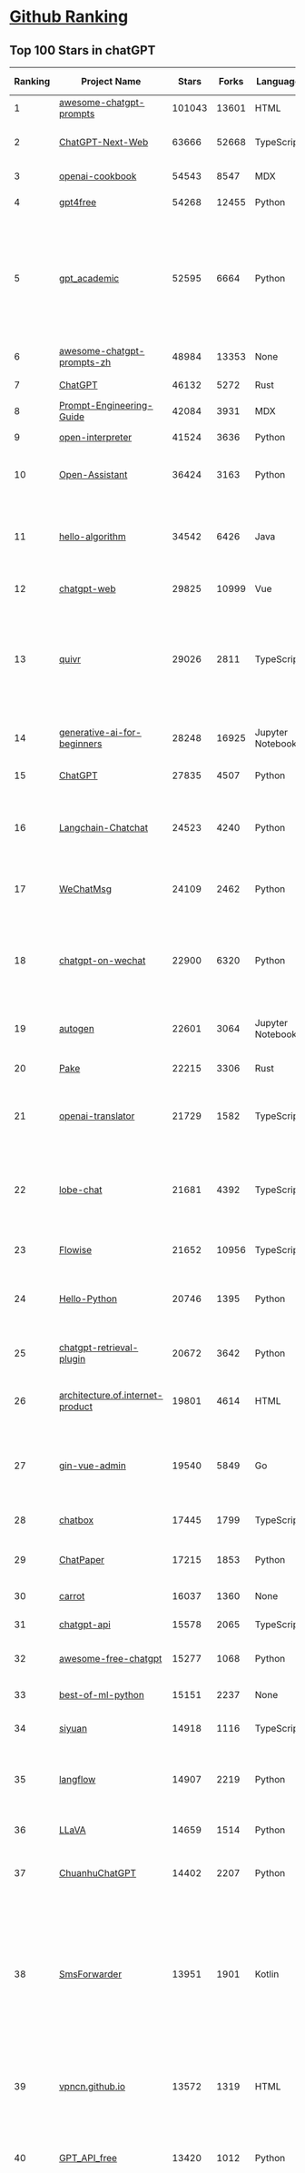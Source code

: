 [Github Ranking](../README.md)
==========

## Top 100 Stars in chatGPT

| Ranking | Project Name | Stars | Forks | Language | Open Issues | Description | Last Commit |
| ------- | ------------ | ----- | ----- | -------- | ----------- | ----------- | ----------- |
| 1 | [awesome-chatgpt-prompts](https://github.com/f/awesome-chatgpt-prompts) | 101043 | 13601 | HTML | 0 | This repo includes ChatGPT prompt curation to use ChatGPT better. | 2024-03-01T14:31:45Z |
| 2 | [ChatGPT-Next-Web](https://github.com/ChatGPTNextWeb/ChatGPT-Next-Web) | 63666 | 52668 | TypeScript | 150 | A cross-platform ChatGPT/Gemini UI (Web / PWA / Linux / Win / MacOS). 一键拥有你自己的跨平台 ChatGPT/Gemini 应用。 | 2024-03-08T18:58:00Z |
| 3 | [openai-cookbook](https://github.com/openai/openai-cookbook) | 54543 | 8547 | MDX | 25 | Examples and guides for using the OpenAI API | 2024-03-09T00:58:07Z |
| 4 | [gpt4free](https://github.com/xtekky/gpt4free) | 54268 | 12455 | Python | 84 | The official gpt4free repository \| various collection of powerful language models | 2024-03-09T02:11:03Z |
| 5 | [gpt_academic](https://github.com/binary-husky/gpt_academic) | 52595 | 6664 | Python | 198 | 为GPT/GLM等LLM大语言模型提供实用化交互接口，特别优化论文阅读/润色/写作体验，模块化设计，支持自定义快捷按钮&函数插件，支持Python和C++等项目剖析&自译解功能，PDF/LaTex论文翻译&总结功能，支持并行问询多种LLM模型，支持chatglm3等本地模型。接入通义千问, deepseekcoder, 讯飞星火, 文心一言, llama2, rwkv, claude2, moss等。 | 2024-03-08T16:49:59Z |
| 6 | [awesome-chatgpt-prompts-zh](https://github.com/PlexPt/awesome-chatgpt-prompts-zh) | 48984 | 13353 | None | 38 | ChatGPT 中文调教指南。各种场景使用指南。学习怎么让它听你的话。 | 2024-01-28T18:24:20Z |
| 7 | [ChatGPT](https://github.com/lencx/ChatGPT) | 46132 | 5272 | Rust | 578 | 🔮 ChatGPT Desktop Application (Mac, Windows and Linux) | 2024-02-20T12:06:12Z |
| 8 | [Prompt-Engineering-Guide](https://github.com/dair-ai/Prompt-Engineering-Guide) | 42084 | 3931 | MDX | 54 | 🐙 Guides, papers, lecture, notebooks and resources for prompt engineering | 2024-03-07T07:01:30Z |
| 9 | [open-interpreter](https://github.com/KillianLucas/open-interpreter) | 41524 | 3636 | Python | 202 | A natural language interface for computers | 2024-03-08T10:00:09Z |
| 10 | [Open-Assistant](https://github.com/LAION-AI/Open-Assistant) | 36424 | 3163 | Python | 222 | OpenAssistant is a chat-based assistant that understands tasks, can interact with third-party systems, and retrieve information dynamically to do so. | 2024-02-29T02:39:02Z |
| 11 | [hello-algorithm](https://github.com/geekxh/hello-algorithm) | 34542 | 6426 | Java | 9 | 🌍 针对小白的算法训练 \| 包括四部分：①.大厂面经 ②.力扣图解  ③.千本开源电子书 ④.百张技术思维导图（项目花了上百小时，希望可以点 star 支持，🌹感谢~）推荐免费ChatGPT使用网站 | 2023-06-13T04:13:17Z |
| 12 | [chatgpt-web](https://github.com/Chanzhaoyu/chatgpt-web) | 29825 | 10999 | Vue | 12 | 用 Express 和  Vue3 搭建的 ChatGPT 演示网页 | 2024-03-06T14:42:04Z |
| 13 | [quivr](https://github.com/QuivrHQ/quivr) | 29026 | 2811 | TypeScript | 85 | Your GenAI Second Brain 🧠  A personal productivity assistant (RAG) ⚡️🤖 Chat with your docs (PDF, CSV, ...)  & apps using Langchain, GPT 3.5 / 4 turbo, Private, Anthropic, VertexAI, Ollama, LLMs, that you can share with users !  Local & Private alternative to OpenAI GPTs & ChatGPT powered by retrieval-augmented generation. | 2024-03-09T00:43:31Z |
| 14 | [generative-ai-for-beginners](https://github.com/microsoft/generative-ai-for-beginners) | 28248 | 16925 | Jupyter Notebook | 13 | 18 Lessons, Get Started Building with Generative AI  🔗 https://microsoft.github.io/generative-ai-for-beginners/ | 2024-03-08T19:51:17Z |
| 15 | [ChatGPT](https://github.com/acheong08/ChatGPT) | 27835 | 4507 | Python | 11 | Reverse engineered ChatGPT API | 2023-08-02T06:02:10Z |
| 16 | [Langchain-Chatchat](https://github.com/chatchat-space/Langchain-Chatchat) | 24523 | 4240 | Python | 92 | Langchain-Chatchat（原Langchain-ChatGLM）基于 Langchain 与 ChatGLM 等语言模型的本地知识库问答 \| Langchain-Chatchat (formerly langchain-ChatGLM), local knowledge based LLM (like ChatGLM) QA app with langchain  | 2024-03-08T00:50:55Z |
| 17 | [WeChatMsg](https://github.com/LC044/WeChatMsg) | 24109 | 2462 | Python | 54 | 提取微信聊天记录，将其导出成HTML、Word、CSV文档永久保存，对聊天记录进行分析生成年度聊天报告 | 2024-03-07T06:09:04Z |
| 18 | [chatgpt-on-wechat](https://github.com/zhayujie/chatgpt-on-wechat) | 22900 | 6320 | Python | 346 | 基于大模型搭建的微信聊天机器人，同时支持微信、企业微信、公众号、飞书、钉钉接入，可选择GPT3.5/GPT4.0/Claude/文心一言/讯飞星火/通义千问/Gemini/GLM-4/LinkAI，能处理文本、语音和图片，访问操作系统和互联网，支持基于自有知识库进行定制企业智能客服。 | 2024-03-08T11:15:24Z |
| 19 | [autogen](https://github.com/microsoft/autogen) | 22601 | 3064 | Jupyter Notebook | 459 | A programming framework for agentic AI. Join our Discord: https://discord.gg/pAbnFJrkgZ | 2024-03-09T03:16:25Z |
| 20 | [Pake](https://github.com/tw93/Pake) | 22215 | 3306 | Rust | 7 | 🤱🏻 Turn any webpage into a desktop app with Rust.  🤱🏻 利用 Rust 轻松构建轻量级多端桌面应用 | 2024-03-06T03:43:44Z |
| 21 | [openai-translator](https://github.com/openai-translator/openai-translator) | 21729 | 1582 | TypeScript | 355 | 基于 ChatGPT API 的划词翻译浏览器插件和跨平台桌面端应用    -    Browser extension and cross-platform desktop application for translation based on ChatGPT API. | 2024-03-06T11:38:32Z |
| 22 | [lobe-chat](https://github.com/lobehub/lobe-chat) | 21681 | 4392 | TypeScript | 184 | 🤯 Lobe Chat - an open-source, modern-design LLMs/AI chat framework. Supports Multi AI Providers( OpenAI / Claude 3 / Gemini / Perplexity / Bedrock / Azure / Mistral / Ollama ), Multi-Modals (Vision/TTS) and plugin system. One-click FREE deployment of your private ChatGPT chat application. | 2024-03-09T00:22:18Z |
| 23 | [Flowise](https://github.com/FlowiseAI/Flowise) | 21652 | 10956 | TypeScript | 340 | Drag & drop UI to build your customized LLM flow | 2024-03-09T01:33:40Z |
| 24 | [Hello-Python](https://github.com/mouredev/Hello-Python) | 20746 | 1395 | Python | 7 | Curso para aprender el lenguaje de programación Python desde cero y para principiantes. 75 clases, 37 horas en vídeo, código, proyectos y grupo de chat. Fundamentos, frontend, backend, testing, IA... | 2024-02-15T18:25:21Z |
| 25 | [chatgpt-retrieval-plugin](https://github.com/openai/chatgpt-retrieval-plugin) | 20672 | 3642 | Python | 153 | The ChatGPT Retrieval Plugin lets you easily find personal or work documents by asking questions in natural language. | 2024-03-01T18:45:19Z |
| 26 | [architecture.of.internet-product](https://github.com/davideuler/architecture.of.internet-product) | 19801 | 4614 | HTML | 3 | 互联网公司技术架构，微信/淘宝/微博/腾讯/阿里/美团点评/百度/OpenAI/Google/Facebook/Amazon/eBay的架构，欢迎PR补充 | 2024-02-17T12:02:24Z |
| 27 | [gin-vue-admin](https://github.com/flipped-aurora/gin-vue-admin) | 19540 | 5849 | Go | 29 | 基于vite+vue3+gin搭建的开发基础平台（支持TS,JS混用），集成jwt鉴权，权限管理，动态路由，显隐可控组件，分页封装，多点登录拦截，资源权限，上传下载，代码生成器，表单生成器,chatGPT自动查表等开发必备功能。 | 2024-03-07T14:35:09Z |
| 28 | [chatbox](https://github.com/Bin-Huang/chatbox) | 17445 | 1799 | TypeScript | 257 | Chatbox is a desktop client for ChatGPT, Claude and other LLMs, available on Windows, Mac, Linux | 2024-02-08T13:32:35Z |
| 29 | [ChatPaper](https://github.com/kaixindelele/ChatPaper) | 17215 | 1853 | Python | 64 | Use ChatGPT to summarize the arXiv papers. 全流程加速科研，利用chatgpt进行论文全文总结+专业翻译+润色+审稿+审稿回复 | 2024-02-29T07:24:21Z |
| 30 | [carrot](https://github.com/xx025/carrot) | 16037 | 1360 | None | 1 | Free ChatGPT Site List 这儿为你准备了众多免费好用的ChatGPT镜像站点 | 2024-03-08T01:30:25Z |
| 31 | [chatgpt-api](https://github.com/transitive-bullshit/chatgpt-api) | 15578 | 2065 | TypeScript | 59 | Node.js client for the official ChatGPT API. 🔥 | 2024-01-24T06:12:20Z |
| 32 | [awesome-free-chatgpt](https://github.com/LiLittleCat/awesome-free-chatgpt) | 15277 | 1068 | Python | 26 | 🆓免费的 ChatGPT 镜像网站列表，持续更新。List of free ChatGPT mirror sites, continuously updated.  | 2024-03-06T15:58:07Z |
| 33 | [best-of-ml-python](https://github.com/ml-tooling/best-of-ml-python) | 15151 | 2237 | None | 19 | 🏆 A ranked list of awesome machine learning Python libraries. Updated weekly. | 2024-03-07T16:24:43Z |
| 34 | [siyuan](https://github.com/siyuan-note/siyuan) | 14918 | 1116 | TypeScript | 87 | A privacy-first, self-hosted, fully open source personal knowledge management software, written in typescript and golang. | 2024-03-09T03:13:54Z |
| 35 | [langflow](https://github.com/logspace-ai/langflow) | 14907 | 2219 | Python | 156 | ⛓️ Langflow is a dynamic graph where each node is an executable unit. Its modular and interactive design fosters rapid experimentation and prototyping, pushing hard on the limits of creativity. | 2024-03-09T02:42:19Z |
| 36 | [LLaVA](https://github.com/haotian-liu/LLaVA) | 14659 | 1514 | Python | 626 | [NeurIPS'23 Oral] Visual Instruction Tuning (LLaVA) built towards GPT-4V level capabilities and beyond. | 2024-03-08T18:20:22Z |
| 37 | [ChuanhuChatGPT](https://github.com/GaiZhenbiao/ChuanhuChatGPT) | 14402 | 2207 | Python | 97 | GUI for ChatGPT API and many LLMs. Supports agents, file-based QA, GPT finetuning and query with web search. All with a neat UI. | 2024-03-08T18:18:24Z |
| 38 | [SmsForwarder](https://github.com/pppscn/SmsForwarder) | 13951 | 1901 | Kotlin | 13 | 短信转发器——监控Android手机短信、来电、APP通知，并根据指定规则转发到其他手机：钉钉群自定义机器人、钉钉企业内机器人、企业微信群机器人、飞书机器人、企业微信应用消息、邮箱、bark、webhook、Telegram机器人、Server酱、PushPlus、手机短信等。包括主动控制服务端与客户端，让你轻松远程发短信、查短信、查通话、查话簿、查电量等。（V3.0 新增）PS.这个APK主要是学习与自用，如有BUG请提ISSUE，同时欢迎大家提PR指正 | 2024-03-06T08:06:24Z |
| 39 | [vpncn.github.io](https://github.com/vpncn/vpncn.github.io) | 13572 | 1319 | HTML | 0 | 2024中国翻墙软件VPN推荐以及科学上网避坑，稳定好用。对比SSR机场、蓝灯、V2ray、老王VPN、VPS搭建梯子等科学上网与翻墙软件，中国最新科学上网翻墙梯子VPN下载推荐，访问Chatgpt。 | 2024-01-05T14:31:27Z |
| 40 | [GPT_API_free](https://github.com/chatanywhere/GPT_API_free) | 13420 | 1012 | Python | 12 | Free ChatGPT API Key，免费ChatGPT API，支持GPT4 API（免费），ChatGPT国内可用免费转发API，直连无需代理。可以搭配ChatBox等软件/插件使用，极大降低接口使用成本。国内即可无限制畅快聊天。 | 2024-03-04T13:45:29Z |
| 41 | [KeepChatGPT](https://github.com/xcanwin/KeepChatGPT) | 13295 | 669 | JavaScript | 140 | 这是一款提高ChatGPT的数据安全能力和效率的插件。并且免费共享大量创新功能，如：自动刷新、保持活跃、数据安全、取消审计、克隆对话、言无不尽、净化页面、展示大屏、展示全屏、拦截跟踪、日新月异等。让我们的AI体验无比安全、顺畅、丝滑、高效、简洁。 | 2024-03-09T00:08:57Z |
| 42 | [chatgpt-google-extension](https://github.com/wong2/chatgpt-google-extension) | 13281 | 1492 | TypeScript | 94 | This project is deprecated. Check my new project ChatHub: | 2023-10-25T09:48:26Z |
| 43 | [ChatALL](https://github.com/sunner/ChatALL) | 13279 | 1408 | JavaScript | 165 |  Concurrently chat with ChatGPT, Bing Chat, Bard, Alpaca, Vicuna, Claude, ChatGLM, MOSS, 讯飞星火, 文心一言 and more, discover the best answers | 2024-03-08T03:58:54Z |
| 44 | [wechat-chatgpt](https://github.com/fuergaosi233/wechat-chatgpt) | 12977 | 3940 | TypeScript | 53 | Use ChatGPT On Wechat via wechaty | 2023-05-05T20:16:17Z |
| 45 | [haystack](https://github.com/deepset-ai/haystack) | 12960 | 1574 | Python | 284 | :mag: LLM orchestration framework to build customizable, production-ready LLM applications. Connect components (models, vector DBs, file converters) to pipelines or agents that can interact with your data. With advanced retrieval methods, it's best suited for building RAG, question answering, semantic search or conversational agent chatbots. | 2024-03-08T05:40:59Z |
| 46 | [MOSS](https://github.com/OpenMOSS/MOSS) | 11766 | 1142 | Python | 233 | An open-source tool-augmented conversational language model from Fudan University | 2023-09-08T08:51:08Z |
| 47 | [botpress](https://github.com/botpress/botpress) | 11732 | 1612 | TypeScript | 6 | The open-source hub to build & deploy GPT/LLM Agents ⚡️ | 2024-03-08T21:47:43Z |
| 48 | [Chat2DB](https://github.com/chat2db/Chat2DB) | 11672 | 1285 | Java | 244 | 🔥 🔥 🔥 An intelligent and versatile general-purpose SQL client and reporting tool for databases which integrates ChatGPT capabilities. | 2024-03-08T12:56:17Z |
| 49 | [chatgpt-mirai-qq-bot](https://github.com/lss233/chatgpt-mirai-qq-bot) | 11549 | 1403 | Python | 324 | 🚀 一键部署！真正的 AI 聊天机器人！支持ChatGPT、文心一言、讯飞星火、Bing、Bard、ChatGLM、POE，多账号，人设调教，虚拟女仆、图片渲染、语音发送 \| 支持 QQ、Telegram、Discord、微信 等平台 | 2024-03-03T14:24:36Z |
| 50 | [jan](https://github.com/janhq/jan) | 11434 | 629 | TypeScript | 163 | Jan is an open source alternative to ChatGPT that runs 100% offline on your computer | 2024-03-08T22:51:33Z |
| 51 | [RWKV-LM](https://github.com/BlinkDL/RWKV-LM) | 11200 | 774 | Python | 51 | RWKV is an RNN with transformer-level LLM performance. It can be directly trained like a GPT (parallelizable). So it's combining the best of RNN and transformer - great performance, fast inference, saves VRAM, fast training, "infinite" ctx_len, and free sentence embedding. | 2024-02-29T00:01:51Z |
| 52 | [FinGPT](https://github.com/AI4Finance-Foundation/FinGPT) | 10892 | 1547 | Jupyter Notebook | 61 | FinGPT: Open-Source Financial Large Language Models!  Revolutionize 🔥    We release the trained model on HuggingFace. | 2024-03-01T03:12:23Z |
| 53 | [one-api](https://github.com/songquanpeng/one-api) | 10856 | 2601 | JavaScript | 349 | OpenAI 接口管理 & 分发系统，支持 Azure、Anthropic Claude、Google PaLM 2 & Gemini、智谱 ChatGLM、百度文心一言、讯飞星火认知、阿里通义千问、360 智脑以及腾讯混元，可用于二次分发管理 key，仅单可执行文件，已打包好 Docker 镜像，一键部署，开箱即用. OpenAI key management & redistribution system, using a single API for all LLMs, and features an English UI. | 2024-03-09T02:19:03Z |
| 54 | [deploy](https://github.com/pandora-next/deploy) | 10854 | 2084 | PHP | 26 | Pandora Cloud + Pandora Server + Shared Chat + BackendAPI Proxy + Chat2API + Signup Free = PandoraNext. New GPTs(Gizmo) UI, All in one! | 2024-01-21T06:06:20Z |
| 55 | [novel](https://github.com/steven-tey/novel) | 10491 | 838 | TypeScript | 36 | Notion-style WYSIWYG editor with AI-powered autocompletion. | 2024-03-08T12:15:34Z |
| 56 | [LLMs-from-scratch](https://github.com/rasbt/LLMs-from-scratch) | 10364 | 755 | Jupyter Notebook | 0 | Implementing a ChatGPT-like LLM from scratch, step by step | 2024-03-08T15:30:58Z |
| 57 | [llama-gpt](https://github.com/getumbrel/llama-gpt) | 10090 | 631 | TypeScript | 76 | A self-hosted, offline, ChatGPT-like chatbot. Powered by Llama 2. 100% private, with no data leaving your device. New: Code Llama support! | 2023-12-22T14:22:23Z |
| 58 | [h2ogpt](https://github.com/h2oai/h2ogpt) | 9976 | 1112 | Python | 213 | Private chat with local GPT with document, images, video, etc. 100% private, Apache 2.0. Supports oLLaMa, Mixtral, llama.cpp, and more. Demo: https://gpt.h2o.ai/ https://codellama.h2o.ai/ | 2024-03-08T19:36:26Z |
| 59 | [awesome-chatgpt-zh](https://github.com/yzfly/awesome-chatgpt-zh) | 9571 | 805 | Python | 3 | ChatGPT 中文指南🔥，ChatGPT 中文调教指南，指令指南，应用开发指南，精选资源清单，更好的使用 chatGPT 让你的生产力 up up up! 🚀 | 2024-02-26T00:32:31Z |
| 60 | [chatGPTBox](https://github.com/josStorer/chatGPTBox) | 9379 | 679 | JavaScript | 225 | Integrating ChatGPT into your browser deeply, everything you need is here | 2024-03-06T05:36:06Z |
| 61 | [BingGPT](https://github.com/dice2o/BingGPT) | 9364 | 708 | JavaScript | 237 | Desktop application of new Bing's AI-powered chat (Windows, macOS and Linux) | 2024-02-08T15:06:01Z |
| 62 | [ChatRWKV](https://github.com/BlinkDL/ChatRWKV) | 9187 | 674 | Python | 25 | ChatRWKV is like ChatGPT but powered by RWKV (100% RNN) language model, and open source. | 2024-02-17T15:39:08Z |
| 63 | [leedl-tutorial](https://github.com/datawhalechina/leedl-tutorial) | 9163 | 2476 | Jupyter Notebook | 3 | 《李宏毅深度学习教程》，PDF下载地址：https://github.com/datawhalechina/leedl-tutorial/releases | 2024-03-07T13:14:22Z |
| 64 | [gorilla](https://github.com/ShishirPatil/gorilla) | 9141 | 653 | Python | 40 | Gorilla: An API store for LLMs | 2024-03-09T01:35:12Z |
| 65 | [copilot-gpt4-service](https://github.com/aaamoon/copilot-gpt4-service) | 8899 | 813 | Go | 2 | Convert Github Copilot to ChatGPT | 2024-03-08T01:38:15Z |
| 66 | [anything-llm](https://github.com/Mintplex-Labs/anything-llm) | 8822 | 938 | JavaScript | 67 | A multi-user ChatGPT for any LLMs and vector database. Unlimited documents, messages, and storage in one privacy-focused app. Now available as a desktop application! | 2024-03-09T00:40:27Z |
| 67 | [web-llm](https://github.com/mlc-ai/web-llm) | 8738 | 524 | TypeScript | 77 | Bringing large-language models and chat to web browsers. Everything runs inside the browser with no server support. | 2024-03-02T05:56:37Z |
| 68 | [hamulete](https://github.com/hoochanlon/hamulete) | 8690 | 1851 | Python | 0 | 🏔️国立台湾大学、新加坡国立大学、早稻田大学、东京大学，中央研究院（台湾）以及中国重点高校及科研机构，社科、经济、数学、博弈论、哲学、系统工程类学术论文等知识库。 | 2024-02-27T14:47:59Z |
| 69 | [go-proxy-bingai](https://github.com/adams549659584/go-proxy-bingai) | 8634 | 9357 | HTML | 222 | 用 Vue3 和 Go 搭建的微软 New Bing 演示站点，拥有一致的 UI 体验，支持 ChatGPT 提示词，国内可用。 | 2024-03-08T14:55:36Z |
| 70 | [continue](https://github.com/continuedev/continue) | 8588 | 429 | TypeScript | 117 | ⏩ The easiest way to code with any LLM—Continue is an open-source autopilot for VS Code and JetBrains | 2024-03-08T02:46:16Z |
| 71 | [LibreChat](https://github.com/danny-avila/LibreChat) | 8439 | 1512 | TypeScript | 52 | Enhanced ChatGPT Clone: Features OpenAI, Assistants API, Azure, Groq, GPT-4 Vision, Mistral, Bing, Anthropic, OpenRouter, Google Gemini, AI model switching, message search, langchain, DALL-E-3, ChatGPT Plugins, OpenAI Functions, Secure Multi-User System, Presets, completely open-source for self-hosting. More features in development | 2024-03-09T03:20:26Z |
| 72 | [MoneyPrinter](https://github.com/FujiwaraChoki/MoneyPrinter) | 8301 | 1029 | Python | 0 | Automate Creation of YouTube Shorts using MoviePy. | 2024-02-18T07:31:39Z |
| 73 | [embedchain](https://github.com/embedchain/embedchain) | 8180 | 984 | Python | 143 | The Open Source RAG framework | 2024-03-08T16:25:24Z |
| 74 | [awesome-chatgpt](https://github.com/humanloop/awesome-chatgpt) | 8110 | 515 | None | 23 | Curated list of awesome tools, demos, docs for ChatGPT and GPT-3 | 2023-12-28T08:57:39Z |
| 75 | [EdgeGPT](https://github.com/acheong08/EdgeGPT) | 8099 | 928 | Python | 37 | Reverse engineered API of Microsoft's Bing Chat AI | 2023-08-03T13:37:26Z |
| 76 | [LLMSurvey](https://github.com/RUCAIBox/LLMSurvey) | 7922 | 604 | Python | 13 | The official GitHub page for the survey paper "A Survey of Large Language Models". | 2024-01-10T01:24:56Z |
| 77 | [chatgpt-demo](https://github.com/anse-app/chatgpt-demo) | 7913 | 3847 | TypeScript | 42 | Minimal web UI for ChatGPT.  | 2023-12-27T01:44:01Z |
| 78 | [go-openai](https://github.com/sashabaranov/go-openai) | 7873 | 1130 | Go | 68 | OpenAI ChatGPT, GPT-3, GPT-4, DALL·E, Whisper API wrapper for Go | 2024-03-08T13:33:23Z |
| 79 | [LMFlow](https://github.com/OptimalScale/LMFlow) | 7665 | 775 | Python | 26 | An Extensible Toolkit for Finetuning and Inference of Large Foundation Models. Large Models for All. | 2024-03-05T10:46:21Z |
| 80 | [shell_gpt](https://github.com/TheR1D/shell_gpt) | 7633 | 602 | Python | 23 | A command-line productivity tool powered by AI large language models like GPT-4, will help you accomplish your tasks faster and more efficiently. | 2024-03-06T19:18:46Z |
| 81 | [PaLM-rlhf-pytorch](https://github.com/lucidrains/PaLM-rlhf-pytorch) | 7563 | 660 | Python | 14 | Implementation of RLHF (Reinforcement Learning with Human Feedback) on top of the PaLM architecture. Basically ChatGPT but with PaLM | 2024-01-14T17:55:25Z |
| 82 | [promptflow](https://github.com/microsoft/promptflow) | 7544 | 582 | Python | 57 | Build high-quality LLM apps - from prototyping, testing to production deployment and monitoring. | 2024-03-08T10:36:39Z |
| 83 | [BetterChatGPT](https://github.com/ztjhz/BetterChatGPT) | 7222 | 2468 | TypeScript | 176 | An amazing UI for OpenAI's ChatGPT (Website + Windows + MacOS + Linux) | 2024-03-08T22:16:08Z |
| 84 | [gpt4free-ts](https://github.com/xiangsx/gpt4free-ts) | 7188 | 1223 | TypeScript | 45 | Providing a free OpenAI GPT-4 API !   This is a replication project for the typescript version of xtekky/gpt4free | 2024-02-29T01:04:18Z |
| 85 | [chatgpt_system_prompt](https://github.com/LouisShark/chatgpt_system_prompt) | 7005 | 1030 | HTML | 0 | A collection of GPT system prompts and various prompt injection/leaking knowledge. | 2024-03-08T06:26:00Z |
| 86 | [yao](https://github.com/YaoApp/yao) | 6830 | 616 | Go | 73 | :rocket: A performance app engine to create web services and applications in minutes.Suitable for AI, IoT, Industrial Internet, Connected Vehicles, DevOps, Energy, Finance and many other use-cases. | 2024-03-08T06:17:42Z |
| 87 | [aider](https://github.com/paul-gauthier/aider) | 6618 | 782 | Python | 41 | aider is AI pair programming in your terminal | 2024-03-08T21:16:34Z |
| 88 | [CopilotForXcode](https://github.com/intitni/CopilotForXcode) | 6593 | 305 | Swift | 23 | The missing GitHub Copilot, Codeium and ChatGPT Xcode Source Editor Extension | 2024-03-08T07:09:01Z |
| 89 | [LangChain-Chinese-Getting-Started-Guide](https://github.com/liaokongVFX/LangChain-Chinese-Getting-Started-Guide) | 6473 | 521 | None | 16 | LangChain 的中文入门教程 | 2023-07-07T09:52:46Z |
| 90 | [ChatGPT-AutoExpert](https://github.com/spdustin/ChatGPT-AutoExpert) | 6344 | 431 | JavaScript | 0 | 🚀🧠💬 Supercharged Custom Instructions for ChatGPT (non-coding) and ChatGPT Advanced Data Analysis (coding).  | 2024-01-17T06:03:40Z |
| 91 | [chatgpt-advanced](https://github.com/interstellard/chatgpt-advanced) | 6331 | 807 | TypeScript | 79 | WebChatGPT: A browser extension that augments your ChatGPT prompts with web results. | 2023-11-27T18:28:41Z |
| 92 | [GPTCache](https://github.com/zilliztech/GPTCache) | 6212 | 435 | Python | 50 | Semantic cache for LLMs. Fully integrated with LangChain and llama_index.  | 2024-03-07T02:26:46Z |
| 93 | [chatgpt-mac](https://github.com/vincelwt/chatgpt-mac) | 6154 | 503 | JavaScript | 72 | ChatGPT for Mac, living in your menubar. | 2023-10-23T09:53:08Z |
| 94 | [ChatGPT-Midjourney](https://github.com/Licoy/ChatGPT-Midjourney) | 5732 | 1758 | TypeScript | 9 | 🍭 一键拥有你自己的 ChatGPT+Midjourney 网页服务 \| Own your own ChatGPT+Midjourney web service with one click | 2024-03-09T02:22:10Z |
| 95 | [freegpt-webui](https://github.com/ramonvc/freegpt-webui) | 5656 | 1289 | Python | 84 | GPT 3.5/4 with a Chat Web UI. No API key required. | 2023-09-26T21:09:16Z |
| 96 | [ChatGPT-Shortcut](https://github.com/rockbenben/ChatGPT-Shortcut) | 5650 | 672 | TypeScript | 0 | 🚀💪Maximize your efficiency and productivity, support for English,中文,Español,العربية. 让生产力加倍的AI快捷指令。更有效地定制、保存和分享自己的提示词。在提示词分享社区中，轻松找到适用于不同场景的指令。 | 2024-03-06T21:46:04Z |
| 97 | [rags](https://github.com/run-llama/rags) | 5634 | 535 | Python | 23 | Build ChatGPT over your data, all with natural language | 2024-02-25T05:22:17Z |
| 98 | [wukong-robot](https://github.com/wzpan/wukong-robot) | 5607 | 1252 | Python | 37 | 🤖 wukong-robot 是一个简单、灵活、优雅的中文语音对话机器人/智能音箱项目，支持ChatGPT多轮对话能力，还可能是首个支持脑机交互的开源智能音箱项目。 | 2024-01-29T16:47:26Z |
| 99 | [Baichuan-7B](https://github.com/baichuan-inc/Baichuan-7B) | 5571 | 484 | Python | 80 | A large-scale 7B pretraining language model developed by BaiChuan-Inc. | 2023-09-30T08:38:56Z |
| 100 | [awesome-chatgpt-api](https://github.com/reorx/awesome-chatgpt-api) | 5533 | 351 | Python | 2 | Curated list of apps and tools that not only use the new ChatGPT API, but also allow users to configure their own API keys, enabling free and on-demand usage of their own quota. | 2024-02-11T14:54:47Z |

